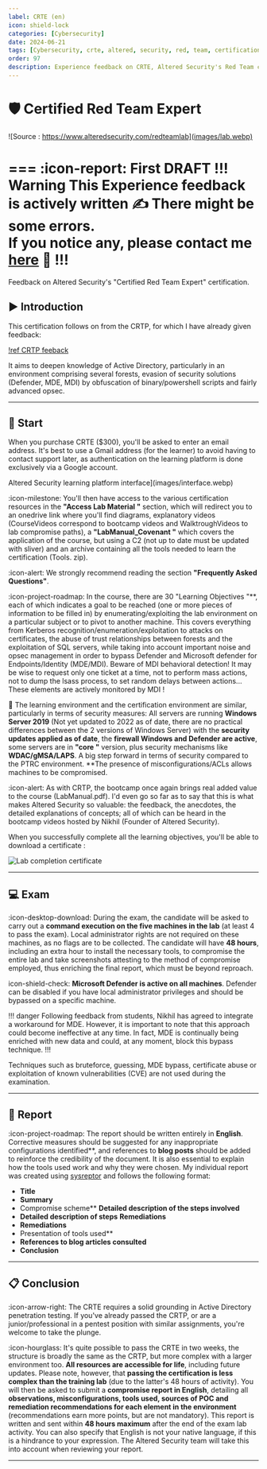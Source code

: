 ```yaml
---
label: CRTE (en)
icon: shield-lock
categories: [Cybersecurity]
date: 2024-06-21
tags: [Cybersecurity, crte, altered, security, red, team, certification]
order: 97
description: Experience feedback on CRTE, Altered Security's Red Team certification in an Active Directory environment.
---
```


# 🛡️ Certified Red Team Expert

![Source : https://www.alteredsecurity.com/redteamlab](images/lab.webp)

=== :icon-report: First DRAFT
!!! Warning This Experience feedback is actively written :writing_hand:
There might be some errors.  
If you notice any, please contact me [here](mailto:contactit.yarka@slmail.me) :slightly_smiling_face:
!!!
===

Feedback on Altered Security's "Certified Red Team Expert" certification.

## ▶️ Introduction

This certification follows on from the CRTP, for which I have already given feedback:

[!ref CRTP feeback](https://docs.contactit.fr/certifications/crtp/en/)

It aims to deepen knowledge of Active Directory, particularly in an environment comprising several forests, evasion of security solutions (Defender, MDE, MDI) by obfuscation of binary/powershell scripts and fairly advanced opsec.

---

## 📕 Start

When you purchase CRTE ($300), you'll be asked to enter an email address. It's best to use a Gmail address (for the learner) to avoid having to contact support later, as authentication on the learning platform is done exclusively via a Google account.  

Altered Security learning platform interface](images/interface.webp)

:icon-milestone: You'll then have access to the various certification resources in the **"Access Lab Material "** section, which will redirect you to an onedrive link where you'll find diagrams, explanatory videos (CourseVideos correspond to bootcamp videos and WalktroughVideos to lab compromise paths), a **"LabManual_Covenant "** which covers the application of the course, but using a C2 (not up to date must be updated with sliver) and an archive containing all the tools needed to learn the certification (Tools. zip).  

:icon-alert: We strongly recommend reading the section **"Frequently Asked Questions"**.  

:icon-project-roadmap: In the course, there are 30 "Learning Objectives "**, each of which indicates a goal to be reached (one or more pieces of information to be filled in) by enumerating/exploiting the lab environment on a particular subject or to pivot to another machine. This covers everything from Kerberos recognition/enumeration/exploitation to attacks on certificates, the abuse of trust relationships between forests and the exploitation of SQL servers, while taking into account important noise and opsec management in order to bypass Defender and Microsoft defender for Endpoints/Identity (MDE/MDI). Beware of MDI behavioral detection! It may be wise to request only one ticket at a time, not to perform mass actions, not to dump the lsass process, to set random delays between actions... These elements are actively monitored by MDI !  

📍 The learning environment and the certification environment are similar, particularly in terms of security measures:
All servers are running **Windows Server 2019** (Not yet updated to 2022 as of date, there are no practical differences between the 2 versions of Windows Server) with the **security updates applied as of date**, the **firewall Windows and Defender are active**, some servers are in **"core "** version, plus security mechanisms like **WDAC/gMSA/LAPS**. A big step forward in terms of security compared to the PTRC environment. **The presence of misconfigurations/ACLs allows machines to be compromised.  

:icon-alert: As with CRTP, the bootcamp once again brings real added value to the course (LabManual.pdf). I'd even go so far as to say that this is what makes Altered Security so valuable: the feedback, the anecdotes, the detailed explanations of concepts; all of which can be heard in the bootcamp videos hosted by Nikhil (Founder of Altered Security).  

When you successfully complete all the learning objectives, you'll be able to download a certificate :  

![Lab completion certificate](images/crte_lab.png)

---

## 💻 Exam

:icon-desktop-download: During the exam, the candidate will be asked to carry out a **command execution on the five machines in the lab** (at least 4 to pass the exam). Local administrator rights are not required on these machines, as no flags are to be collected. The candidate will have **48 hours**, including an extra hour to install the necessary tools, to compromise the entire lab and take screenshots attesting to the method of compromise employed, thus enriching the final report, which must be beyond reproach.  

icon-shield-check: **Microsoft Defender is active on all machines**. Defender can be disabled if you have local administrator privileges and should be bypassed on a specific machine.

!!! danger
Following feedback from students, Nikhil has agreed to integrate a workaround for MDE. However, it is important to note that this approach could become ineffective at any time. In fact, MDE is continually being enriched with new data and could, at any moment, block this bypass technique.
!!!

Techniques such as bruteforce, guessing, MDE bypass, certificate abuse or exploitation of known vulnerabilities (CVE) are not used during the examination.

---

## 📖 Report

:icon-project-roadmap: The report should be written entirely in **English**. Corrective measures should be suggested for any inappropriate configurations identified**, and references to **blog posts** should be added to reinforce the credibility of the document. It is also essential to explain how the tools used work and why they were chosen. My individual report was created using [sysreptor](https://github.com/Syslifters/sysreptor) and follows the following format:  

- **Title**
- **Summary**
- Compromise scheme** **Detailed description of the steps involved**
- **Detailed description of steps** **Remediations**
- **Remediations**
- Presentation of tools used**
- **References to blog articles consulted**
- **Conclusion**

---

## 📋 Conclusion

:icon-arrow-right: The CRTE requires a solid grounding in Active Directory penetration testing. If you've already passed the CRTP, or are a junior/professional in a pentest position with similar assignments, you're welcome to take the plunge.  

:icon-hourglass: It's quite possible to pass the CRTE in two weeks, the structure is broadly the same as the CRTP, but more complex with a larger environment too. **All resources are accessible for life**, including future updates. Please note, however, that **passing the certification is less complex than the training lab** (due to the latter's 48 hours of activity). You will then be asked to submit a **compromise report in English**, detailing all **observations, misconfigurations, tools used, sources of POC and remediation recommendations for each element in the environment** (recommendations earn more points, but are not mandatory). This report is written and sent within **48 hours maximum** after the end of the exam lab activity. You can also specify that English is not your native language, if this is a hindrance to your expression. The Altered Security team will take this into account when reviewing your report.

---